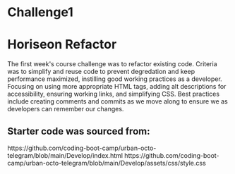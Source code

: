# Challenge1
<h1>Horiseon Refactor</h1>

<p>The first week's course challenge was to refactor existing code.
Criteria was to simplify and reuse code to prevent degredation and keep performance maximized, instilling good working practices as a developer.
Focusing on using more appropriate HTML tags, adding alt descriptions for accessibility, ensuring working links, and simplifying CSS.
Best practices include creating comments and commits as we move along to ensure we as developers can remember our changes.</p>

<h2>Starter code was sourced from:</h2>
<link>https://github.com/coding-boot-camp/urban-octo-telegram/blob/main/Develop/index.html</link>
<link>https://github.com/coding-boot-camp/urban-octo-telegram/blob/main/Develop/assets/css/style.css</link>
